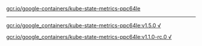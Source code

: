 [gcr.io/google-containers/kube-state-metrics-ppc64le](https://hub.docker.com/r/sqeven/kube-state-metrics-ppc64le/tags/) 

----
[gcr.io/google_containers/kube-state-metrics-ppc64le:v1.5.0 √](https://hub.docker.com/r/sqeven/kube-state-metrics-ppc64le/tags/)

[gcr.io/google_containers/kube-state-metrics-ppc64le:v1.1.0-rc.0 √](https://hub.docker.com/r/sqeven/kube-state-metrics-ppc64le/tags/)


